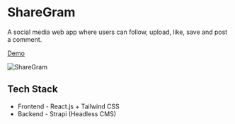 # ShareGram

A social media web app where users can follow, upload, like, save and post a comment.

[Demo](https://share-gram.netlify.app)

![ShareGram](https://user-images.githubusercontent.com/62604902/166519818-1a602e76-ad71-48d5-97f5-6d63f247dc6f.png)

## Tech Stack

- Frontend - React.js + Tailwind CSS
- Backend - Strapi (Headless CMS)
